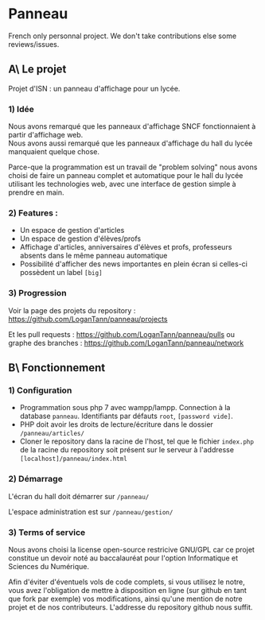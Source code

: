 # Panneau
French only personnal project. We don't take contributions else some reviews/issues.
## A\ Le projet
Projet d'ISN : un panneau d'affichage pour un lycée.
### 1) Idée 

Nous avons remarqué que les panneaux d'affichage SNCF fonctionnaient à partir d'affichage web.  
Nous avons aussi remarqué que les panneaux d'affichage du hall du lycée manquaient quelque chose.

Parce-que la programmation est un travail de "problem solving" nous avons choisi de faire un panneau complet et automatique 
pour le hall du lycée utilisant les technologies web, avec une interface de gestion simple à prendre en main.
### 2) Features : 
* Un espace de gestion d'articles
* Un espace de gestion d'élèves/profs
* Affichage d'articles, anniversaires d'élèves et profs, professeurs absents dans le même panneau automatique
* Possibilité d'afficher des news importantes en plein écran si celles-ci possèdent un label `[big]`
### 3) Progression
Voir la page des projets du repository : https://github.com/LoganTann/panneau/projects

Et les pull requests : https://github.com/LoganTann/panneau/pulls ou graphe des branches : https://github.com/LoganTann/panneau/network
## B\ Fonctionnement
### 1) Configuration
* Programmation sous php 7 avec wampp/lampp. Connection à la database `panneau`. Identifiants par défauts `root`, `[password vide]`.
* PHP doit avoir les droits de lecture/écriture dans le dossier `/panneau/articles/`
* Cloner le repository dans la racine de l'host, tel que le fichier `index.php` de la racine du repository soit présent sur le serveur à l'addresse `[localhost]/panneau/index.html`

### 2) Démarrage
L'écran du hall doit démarrer sur `/panneau/`

L'espace administration est sur `/panneau/gestion/`

### 3) Terms of service
Nous avons choisi la license open-source restricive GNU/GPL car ce projet constitue un devoir noté au baccalauréat pour l'option Informatique et Sciences du Numérique.

Afin d'éviter d'éventuels vols de code complets, si vous utilisez le notre, vous avez l'obligation de mettre à disposition en ligne (sur github en tant que fork par exemple) vos modifications, ainsi qu'une mention de notre projet et de nos contributeurs. L'addresse du repository github nous suffit.
